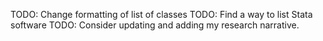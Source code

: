 TODO: Change formatting of list of classes
TODO: Find a way to list Stata software
TODO: Consider updating and adding my research narrative.
